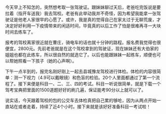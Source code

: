 
今天早上不知怎的，突然想考取一张驾驶证。跟妹妹聊过天后，老爸吃完饭说是要拉着（指开车送我）我去驾校。老爸有此举动我并不奇怪，因为希望我能拿一张驾驶证是他老人家很早的心愿了。或许，我是真的觉得自己在家太过于无聊荒废，才决定好好利用一下疫情带来的闲适时间，毕竟真的以后工作了怕是很难再寻一大块时间去练车了。

报考的驾校离家很近就在曹庄，骑电车的话也就十分钟的路程。报名费我觉得也很便宜，2800元。先前老爸就是在这个驾校拿到的驾驶证，现在妹妹还有大伯家的姐姐也都在此练车，所以很自然的就选它了。以后也能跟妹妹一起练车，顺便也可以帮她照看一下孩子（她的心声啊）。

下午一点半到的，报完名刚好刚上一起去县城豫龙驾校进行体检。体检的内容很简单：测一下视力（4.9可以戴眼镜）和色盲的检验。20个人里面都通过了第一个流程了。接下来便是科目一、二、三、四的考试。科目一听说很简单，就是下载一个驾考宝典把里面的1500道题好好的刷几遍，保证能考90分以上就可以了。

说实话，今天跟着驾校的包的公交车去体检真把自己累的够呛，因为从两点开始一直站在或者走着，持续了近4个小时。接下来就是该好好准备科目一考试啦！